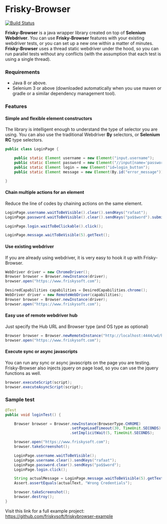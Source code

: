 # Frisky-Browser

[![Build Status](https://travis-ci.org/friskysoft/friskybrowser.svg?branch=master)](https://travis-ci.org/friskysoft/friskybrowser)

**Frisky-Browser** is a java wrapper library created on top of **Selenium Webdriver**. You can use **Frisky-Browser** features with your existing webdriver tests, or you can set up a new one within a matter of minutes. **Frisky-Browser** uses a thread static webdriver under the hood, so you can run parallel tests without any conflicts (with the assumption that each test is using a single thread).

### Requirements
- Java 8 or above.
- Selenium 3 or above (downloaded automatically when you use maven or gradle or a similar dependency management tool).

### Features
#### Simple and flexible element constructors
The library is intelligent enough to understand the type of selector you are using. You can also use the traditional Webdriver **By** selectors, or **Selenium RC** type selectors.
```java
public class LoginPage {

    public static Element username = new Element("input.username");
    public static Element password = new Element("//input[name='password']");
    public static Element login = new Element("id=login_button");
    public static Element message = new Element(By.id("error_message"));

}
```

#### Chain multiple actions for an element
Reduce the line of codes by chaining actions on the same element.
```java
LoginPage.username.waitToBeVisible().clear().sendKeys("rafaat");
LoginPage.password.waitToBeVisible().clear().sendKeys("pa$$word").submit();
```
```java
LoginPage.login.waitToBeClickable().click();
```
```java
LoginPage.message.waitToBeVisible(5).getText();
```

#### Use existing webdriver
If you are already using webdriver, it is very easy to hook it up with Frisky-Browser.
```java
WebDriver driver = new ChromeDriver();
Browser browser = Browser.newInstance(driver);
browser.open("https://www.friskysoft.com");
```
```java
DesiredCapabilities capabilities = DesiredCapabilities.chrome();
WebDriver driver = new RemoteWebDriver(capabilities);
Browser browser = Browser.newInstance(driver);
browser.open("https://www.friskysoft.com");
```

#### Easy use of remote webdriver hub
Just specify the Hub URL and Browser type (and OS type as optional)
```java
Browser browser = Browser.newRemoteInstance("http://localhost:4444/wd/hub", BrowserType.CHROME);
browser.open("https://www.friskysoft.com");
```

#### Execute sync or async javascripts
You can run any sync or async javascripts on the page you are testing. Frisky-Browser also injects jquery on page load, so you can use the jquery functions as well.
```java
browser.executeScript(script);
browser.executeAsyncScript(script);
```

### Sample test
```java
@Test
public void loginTest() {

    Browser browser = Browser.newInstance(BrowserType.CHROME)
                             .setPageLoadTimeout(30, TimeUnit.SECONDS)
                             .setImplicitWait(5, TimeUnit.SECONDS);

    browser.open("https://www.friskysoft.com");
    browser.takeScreenshot();

    LoginPage.username.waitToBeVisible();
    LoginPage.username.clear().sendKeys("rafaat");
    LoginPage.password.clear().sendKeys("pa$$word");
    LoginPage.login.click();

    String actualMessage = LoginPage.message.waitToBeVisible(5).getText();
    Assert.assertEquals(actualText, "Wrong Credentials");

    browser.takeScreenshot();
    browser.destroy();
}
```

Visit this link for a full example project: https://github.com/friskysoft/friskybrowser-example
